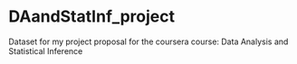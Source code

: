 DAandStatInf_project
====================

Dataset for my project proposal for the coursera course: Data Analysis and Statistical Inference
